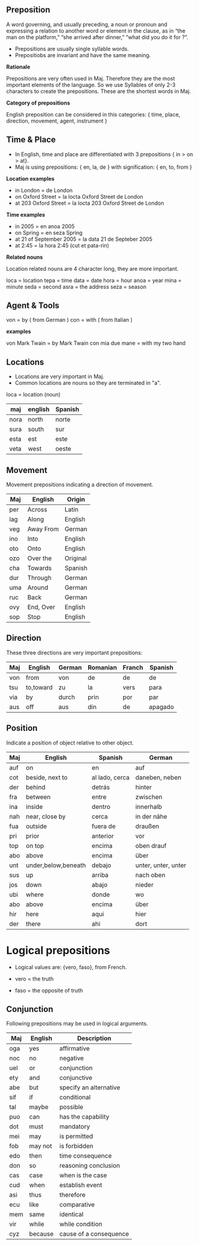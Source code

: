 ## Preposition

A word governing, and usually preceding, a noun or pronoun and expressing a relation to another word or element in the clause, as in “the man on the platform,” “she arrived after dinner,” “what did you do it for ?”.

* Prepositions are usually single syllable words.
* Prepositiobs are invariant and have the same meaning. 

**Rationale**

Prepositions are very often used in Maj. Therefore they are the most important elements of the language. So we use Syllables of only 2-3 characters to create the prepositions. These are the shortest words in Maj.

**Category of prepositions**

English preposition can be considered in this categories: { time, place, direction, movement, agent, instrument }

## Time & Place

* In English, time and place are differentiated with 3 prepositions { in > on > at}. 
* Maj is using prepositions: { en, la, de } with signification: { en, to, from }

**Location examples**

* in London  = de London
* on Oxford Street = la locta Oxford Street de London
* at 203 Oxford Street = la locta 203 Oxford Street de London

**Time examples**

* in 2005 = en anoa 2005
* on Spring = en seza Spring 
* at 21 of September 2005 = la data 21 de Septeber 2005
* at 2:45 = la hora 2:45 (cut et pata-rin)

**Related nouns**

Location related nouns are 4 character long, they are more important.

loca  = location
tepa  = time
data  = date
hora  = hour
anoa  = year
mina  = minute
seda  = second
asra  = the address
seza  = season

## Agent & Tools

von  = by    ( from German )
con  = with  ( from Italian )

**examples**

von Mark Twain   = by Mark Twain
con mia due mane = with my two hand

## Locations

* Locations are very important in Maj.
* Common locations are nouns so they are terminated in "a".

loca = location (noun)

maj  | english   | Spanish
-----|-----------|-----------------
nora | north     | norte
sura | south     | sur
esta | est       | este
veta | west      | oeste


## Movement

Movement prepositions indicating a direction of movement. 

Maj      | English  | Origin
---------|----------|--------
per      |Across    | Latin
lag      |Along     | English
veg      |Away From | German
ino      |Into      | English
oto      |Onto      | English
ozo      |Over the  | Original
cha      |Towards   | Spanish 
dur      |Through   | German
uma      |Around    | German
ruc      |Back      | German
ovy      |End, Over | English
sop      |Stop      | English
         
## Direction

These three directions are very important prepositions:

Maj   | English  | German | Romanian | Franch  | Spanish
------|----------|--------|----------|---------|---------
von   | from     | von    | de       | de      | de
tsu   | to,toward| zu     | la       | vers    | para
via   | by       | durch  | prin     | por     | par
aus   | off      | aus    | din      | de      | apagado

         
## Position

Indicate a position of object relative to other object.

Maj     |English             | Spanish         | German
--------|--------------------|-----------------|-------------- 
auf     |on                  |en               | auf
cot     |beside, next to     |al lado, cerca   | daneben, neben
der     |behind              |detrás           | hinter
fra     |between             |entre            | zwischen
ina     |inside              |dentro           | innerhalb
nah     |near, close by      |cerca            | in der nähe
fua     |outside             |fuera de         | draußen
pri     |prior               |anterior         | vor
top     |on top              |encima           | oben drauf
abo     |above               |encima           | über
unt     |under,below,beneath |debajo           | unter, unter, unter
sus	    |up	                 |arriba           | nach oben
jos	    |down                |abajo            | nieder
ubi     |where               |donde            | wo
abo	    |above	             |encima           | über
hir     |here                |aqui             | hier
der     |there               |ahi              | dort                 
     
       


# Logical prepositions

* Logical values are: {vero, faso}, from French.

* vero = the truth
* faso = the opposite of truth   
    

## Conjunction

Following prepositions may be used in logical arguments.

 Maj | English | Description
-----|---------|------------------------------------
 oga | yes     | affirmative
 noc | no      | negative 
 uel | or      | conjunction
 ety | and     | conjunctive
 abe | but     | specify an alternative
 sif | if      | conditional
 tal | maybe   | possible
 puo | can     | has the capability
 dot | must    | mandatory
 mei | may     | is permitted
 fob | may not | is forbidden
 edo | then    | time consequence
 don | so      | reasoning conclusion
 cas | case    | when is the case
 cud | when    | establish event
 asi | thus    | therefore
 ecu | like    | comparative
 mem | same    | identical
 vir | while   | while condition
 cyz | because | cause of a consequence
